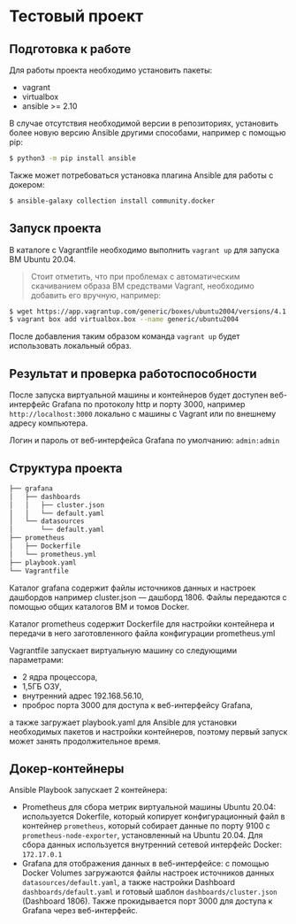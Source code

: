 # Тестовый проект

## Подготовка к работе

Для работы проекта необходимо установить пакеты:
- vagrant
- virtualbox
- ansible >= 2.10

В случае отсутствия необходимой версии в репозиториях, установить более новую версию Ansible другими способами, например с помощью pip:
```bash
$ python3 -m pip install ansible
```

Также может потребоваться установка плагина Ansible для работы с докером:
```bash
$ ansible-galaxy collection install community.docker
```

## Запуск проекта

В каталоге с Vagrantfile необходимо выполнить `vagrant up` для запуска ВМ Ubuntu 20.04.


> Стоит отметить, что при проблемах с автоматическим скачиванием образа ВМ средствами Vagrant, необходимо добавить его вручную, например:
```bash
$ wget https://app.vagrantup.com/generic/boxes/ubuntu2004/versions/4.1.18/providers/virtualbox.box
$ vagrant box add virtualbox.box --name generic/ubuntu2004
```
После добавления таким образом команда `vagrant up` будет использовать локальный образ.


## Результат и проверка работоспособности

После запуска виртуальной машины и контейнеров будет доступен веб-интерфейс Grafana по протоколу http и порту 3000, например `http://localhost:3000` локально с машины с Vagrant или по внешнему адресу компьютера. 

Логин и пароль от веб-интерфейса Grafana по умолчанию: `admin:admin`


## Структура проекта

```bash
├── grafana
│   ├── dashboards
│   │   ├── cluster.json
│   │   └── default.yaml
│   └── datasources
│       └── default.yaml
├── prometheus
│   ├── Dockerfile
│   └── prometheus.yml
├── playbook.yaml
└── Vagrantfile
```
Каталог grafana содержит файлы источников данных и настроек дашбордов например cluster.json — дашборд 1806. Файлы передаются с помощью общих каталогов ВМ и томов Docker.

Каталог prometheus содержит Dockerfile для настройки контейнера и передачи в него заготовленного файла конфигурации prometheus.yml 

Vagrantfile запускает виртуальную машину со следующими параметрами: 
- 2 ядра процессора, 
- 1,5ГБ ОЗУ, 
- внутренний адрес 192.168.56.10, 
- проброс порта 3000 для доступа к веб-интерфейсу Grafana, 

а также загружает playbook.yaml для Ansible для установки необходимых пакетов и настройки контейнеров, поэтому первый запуск может занять продолжительное время.

## Докер-контейнеры

Ansible Playbook запускает 2 контейнера:

- Prometheus для сбора метрик виртуальной машины Ubuntu 20.04: используется Dokerfile, который копирует конфигурационный файл в контейнер `prometheus`, который собирает данные по порту 9100 с `prometheus-node-exporter`, установленный на Ubuntu 20.04. Для сбора данных используется внутренний сетевой интерфейс Docker: `172.17.0.1`
- Grafana для отображения данных в веб-интерфейсе: с помощью Docker Volumes загружаются файлы настроек источников данных `datasources/default.yaml`, а также настройки Dashboard `dashboards/default.yaml` и готовый шаблон `dashboards/cluster.json` (Dashboard 1806). Также прокидывается порт 3000 для доступа к Grafana через веб-интерфейс.
